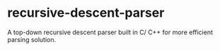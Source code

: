 # recursive-descent-parser
A top-down recursive descent parser built in C/ C++ for more efficient parsing solution. 

